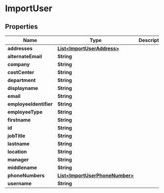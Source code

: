 

# ImportUser


## Properties

| Name | Type | Description | Notes |
|------------ | ------------- | ------------- | -------------|
|**addresses** | [**List&lt;ImportUserAddress&gt;**](ImportUserAddress.md) |  |  [optional] |
|**alternateEmail** | **String** |  |  [optional] |
|**company** | **String** |  |  [optional] |
|**costCenter** | **String** |  |  [optional] |
|**department** | **String** |  |  [optional] |
|**displayname** | **String** |  |  [optional] |
|**email** | **String** |  |  [optional] |
|**employeeIdentifier** | **String** |  |  [optional] |
|**employeeType** | **String** |  |  [optional] |
|**firstname** | **String** |  |  [optional] |
|**id** | **String** |  |  [optional] |
|**jobTitle** | **String** |  |  [optional] |
|**lastname** | **String** |  |  [optional] |
|**location** | **String** |  |  [optional] |
|**manager** | **String** |  |  [optional] |
|**middlename** | **String** |  |  [optional] |
|**phoneNumbers** | [**List&lt;ImportUserPhoneNumber&gt;**](ImportUserPhoneNumber.md) |  |  [optional] |
|**username** | **String** |  |  [optional] |



